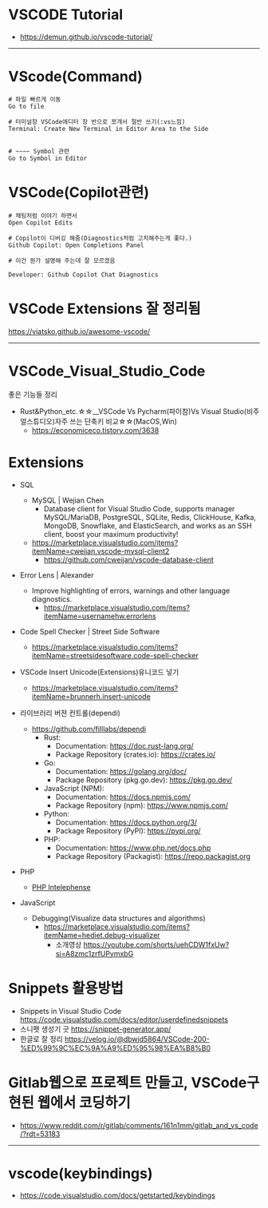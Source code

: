# VSCODE Tutorial

- https://demun.github.io/vscode-tutorial/

<hr>

# VScode(Command)

```
# 파일 빠르게 이동
Go to file

# 터미널창 VSCode에디터 창 반으로 쪼개서 절반 쓰기(:vs느낌)
Terminal: Create New Terminal in Editor Area to the Side


# ~~~~ Symbol 관련
Go to Symbol in Editor

```

# VSCode(Copilot관련)
```
# 채팅처럼 이야기 하면서
Open Copilot Edits

# Copilot이 디버깅 해줌(Diagnostics처럼 고치해주는게 좋다.)
Github Copilot: Open Completions Panel

# 이건 뭔가 설명해 주는데 잘 모르겠음

Developer: Github Copilot Chat Diagnostics
```


# VSCode Extensions 잘 정리됨

https://viatsko.github.io/awesome-vscode/

<hr>

# VSCode_Visual_Studio_Code
좋은 기능들 정리
- Rust&Python_etc.☆☆__VSCode Vs Pycharm(파이참)Vs Visual Studio(비주얼스튜디오)자주 쓰는 단축키 비교☆☆(MacOS,Win)
  - https://economiceco.tistory.com/3638

# Extensions

- SQL
  - MySQL | Wejian Chen
    - Database client for Visual Studio Code, supports manager MySQL/MariaDB, PostgreSQL, SQLite, Redis, ClickHouse, Kafka, MongoDB, Snowflake, and ElasticSearch, and works as an SSH client, boost your maximum productivity!
  - https://marketplace.visualstudio.com/items?itemName=cweijan.vscode-mysql-client2
    - https://github.com/cweijan/vscode-database-client 

- Error Lens | Alexander
  - Improve highlighting of errors, warnings and other language diagnostics.
    - https://marketplace.visualstudio.com/items?itemName=usernamehw.errorlens
- Code Spell Checker | Street Side Software
  - https://marketplace.visualstudio.com/items?itemName=streetsidesoftware.code-spell-checker

- VSCode Insert Unicode(Extensions)유니코드 넣기
  - https://marketplace.visualstudio.com/items?itemName=brunnerh.insert-unicode

- 라이브러리 버젼 컨트롤(dependi)
  - https://github.com/filllabs/dependi
    - Rust:
        - Documentation: https://doc.rust-lang.org/
        - Package Repository (crates.io): https://crates.io/
    - Go:
        - Documentation: https://golang.org/doc/
        - Package Repository (pkg.go.dev): https://pkg.go.dev/
    - JavaScript (NPM):
        - Documentation: https://docs.npmjs.com/
        - Package Repository (npm): https://www.npmjs.com/
    - Python:
        - Documentation: https://docs.python.org/3/
        - Package Repository (PyPI): https://pypi.org/
    - PHP:
        - Documentation: https://www.php.net/docs.php
        - Package Repository (Packagist): https://repo.packagist.org

- PHP
  - [PHP Intelephense](https://marketplace.visualstudio.com/items?itemName=bmewburn.vscode-intelephense-client)

- JavaScript
  - Debugging(Visualize data structures and algorithms)
    - https://marketplace.visualstudio.com/items?itemName=hediet.debug-visualizer
      - 소개영상 https://youtube.com/shorts/uehCDW1fxUw?si=A8zmc1zrfUPymxbG

# Snippets 활용방법
- Snippets in Visual Studio Code https://code.visualstudio.com/docs/editor/userdefinedsnippets
- 스니펫 생성기 굿 https://snippet-generator.app/
- 한글로 잘 정리 https://velog.io/@dbwjd5864/VSCode-200-%ED%99%9C%EC%9A%A9%ED%95%98%EA%B8%B0

# Gitlab웹으로 프로젝트 만들고, VSCode구현된 웹에서 코딩하기

- https://www.reddit.com/r/gitlab/comments/161n1mm/gitlab_and_vs_code/?rdt=53183

<hr />

# vscode(keybindings)
- https://code.visualstudio.com/docs/getstarted/keybindings
